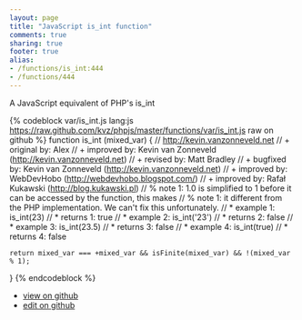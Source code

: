 ```yaml
---
layout: page
title: "JavaScript is_int function"
comments: true
sharing: true
footer: true
alias:
- /functions/is_int:444
- /functions/444
---
```

A JavaScript equivalent of PHP's is_int

{% codeblock var/is_int.js lang:js https://raw.github.com/kvz/phpjs/master/functions/var/is_int.js raw on github %}
function is_int (mixed_var) {
    // http://kevin.vanzonneveld.net
    // +   original by: Alex
    // +   improved by: Kevin van Zonneveld (http://kevin.vanzonneveld.net)
    // +    revised by: Matt Bradley
    // +   bugfixed by: Kevin van Zonneveld (http://kevin.vanzonneveld.net)
    // +   improved by: WebDevHobo (http://webdevhobo.blogspot.com/)
    // +   improved by: Rafał Kukawski (http://blog.kukawski.pl)
    // %        note 1: 1.0 is simplified to 1 before it can be accessed by the function, this makes
    // %        note 1: it different from the PHP implementation. We can't fix this unfortunately.
    // *     example 1: is_int(23)
    // *     returns 1: true
    // *     example 2: is_int('23')
    // *     returns 2: false
    // *     example 3: is_int(23.5)
    // *     returns 3: false
    // *     example 4: is_int(true)
    // *     returns 4: false
    
    return mixed_var === +mixed_var && isFinite(mixed_var) && !(mixed_var % 1);
}
{% endcodeblock %}

 - [view on github](https://github.com/kvz/phpjs/blob/master/functions/var/is_int.js)
 - [edit on github](https://github.com/kvz/phpjs/edit/master/functions/var/is_int.js)
